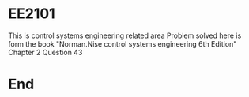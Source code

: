 # EE2101
This is control systems engineering related area
Problem solved here is form the book "Norman.Nise control systems engineering 6th Edition" Chapter 2 Question 43
# End
